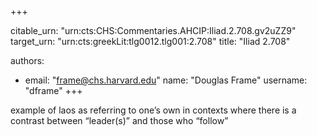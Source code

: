 +++


citable_urn: "urn:cts:CHS:Commentaries.AHCIP:Iliad.2.708.gv2uZZ9"
target_urn: "urn:cts:greekLit:tlg0012.tlg001:2.708"
title: "Iliad 2.708"

authors:
- email: "frame@chs.harvard.edu"
  name: "Douglas Frame"
  username: "dframe"
+++

<p>example of laos as referring to one’s own in contexts where there is a contrast between “leader(s)” and those who “follow”</p>